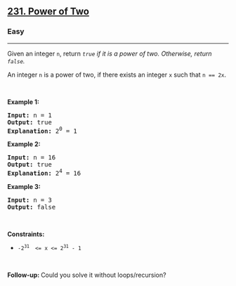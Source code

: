 <h2>
    <a href="https://leetcode.com/problems/power-of-two">
        231. Power of Two
    </a>
</h2>

<h3>Easy</h3>
<hr>
<p>Given an integer <code>n</code>, return <em><code>true</code> if it is a power of two. Otherwise, return <code>false</code>.</em>

An integer <code>n</code> is a power of two, if there exists an integer <code>x</code> such that <code>n == 2x</code>.</p>

<p>&nbsp;</p>
<p><strong class="example">Example 1:</strong></p>

<pre>
<strong>Input:</strong> n = 1
<strong>Output:</strong> true
<strong>Explanation:</strong> 2<sup>0</sup> = 1
</pre>

<p><strong class="example">Example 2:</strong></p>

<pre>
<strong>Input:</strong> n = 16
<strong>Output:</strong> true
<strong>Explanation:</strong> 2<sup>4</sup> = 16
</pre>

<p><strong class="example">Example 3:</strong></p>

<pre>
<strong>Input:</strong> n = 3
<strong>Output:</strong> false
</pre>


<p>&nbsp;</p>
<p><strong>Constraints:</strong></p>

<ul>
	<li><code>-2<sup>31 </sup> &lt;= x &lt;= 2<sup>31</sup> - 1</code></li>
</ul>


<p>&nbsp;</p>
<strong>Follow-up:&nbsp;</strong>Could you solve it without loops/recursion?